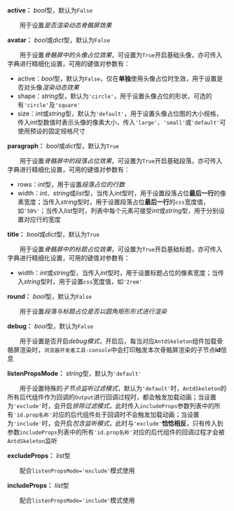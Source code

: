 **active：** *bool*型，默认为`False`

　　用于设置*是否渲染动态骨骼屏效果*

**avatar：** *bool*或*dict*型，默认为`False`

　　用于设置*骨骼屏中的头像占位效果*，可设置为`True`开启基础头像，亦可传入字典进行精细化设置，可用的键值对参数有：

- active：*bool*型，默认为`False`，仅在**单独**使用头像占位时生效，用于设置是否对头像*渲染动态效果*
- shape：*string*型，默认为`'circle'`，用于设置头像占位的形状，可选的有`'circle'`及`'square'`
- size：*int*或*string*型，默认为`'default'`，用于设置头像占位图的大小规格，传入*int*型数值时表示头像的像素大小，传入`'large'`、`'small'`或`'default'`可使用预设的固定规格尺寸

**paragraph：** *bool*或*dict*型，默认为`True`

　　用于设置*骨骼屏中的段落占位效果*，可设置为`True`开启基础段落，亦可传入字典进行精细化设置，可用的键值对参数有：

- rows：*int*型，用于设置*段落占位的行数*
- width：*int*、*string*或*list*型，当传入*int*型时，用于设置段落占位**最后一行**的像素宽度；当传入*string*型时，用于设置段落占位**最后一行**的`css`宽度值，如`'50%'`；当传入*list*型时，列表中每个元素可接受*int*或*string*型，用于分别设置对应行的宽度

**title：** *bool*或*dict*型，默认为`True`

　　用于设置*骨骼屏中的标题占位效果*，可设置为`True`开启基础标题，亦可传入字典进行精细化设置，可用的键值对参数有：

- width：*int*或*string*型，当传入*int*型时，用于设置标题占位的像素宽度；当传入*string*型时，用于设置`css`宽度值，如`'2rem'`

**round：** *bool*型，默认为`False`

　　用于设置*段落与标题占位是否以圆角矩形形式进行渲染*

**debug：** *bool*型，默认为`False`

　　用于设置是否开启*debug模式*，开启后，每当对应`AntdSkeleton`组件加载骨骼屏渲染时，`浏览器开发者工具-console`中会打印触发本次骨骼屏渲染的子节点**id**信息

**listenPropsMode：** *string*型，默认为`'default'`

　　用于设置特殊的*子节点监听过滤模式*，默认为`'default'`时，`AntdSkeleton`的所有后代组件作为回调的`Output`进行回调过程时，都会触发加载动画；当设置为`'exclude'`时，会开启*排除过滤模式*，此时传入`includeProps`参数列表中的所有`'id.prop名称'`对应的后代组件处于回调时不会触发加载动画；当设置为`'include'`时，会开启*包含监听模式*，此时与`'exclude'`**恰恰相反**，只有传入到参数`includeProps`列表中的所有`'id.prop名称'`对应的后代组件的回调过程才会被`AntdSkeleton`监听

**excludeProps：** *list*型

　　配合`listenPropsMode='exclude'`模式使用

**includeProps：** *list*型

　　配合`listenPropsMode='include'`模式使用